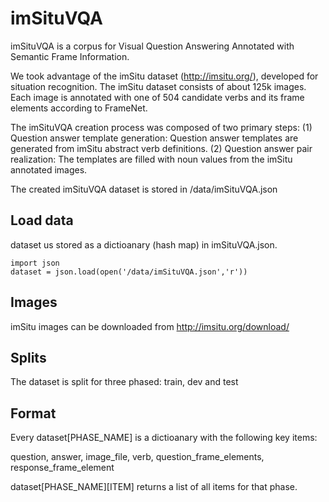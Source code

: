 # imSituVQA
imSituVQA is a corpus for Visual Question Answering Annotated with Semantic Frame Information. 

We took advantage of the imSitu dataset (http://imsitu.org/), developed for situation recognition. The imSitu dataset consists of about 125k images. Each image is annotated with one of  $504$ candidate verbs and its frame elements according to FrameNet. 

The imSituVQA creation process was composed of two primary steps: (1) Question answer template generation: Question answer templates are generated from imSitu abstract verb definitions. (2) Question answer pair realization:  The templates are filled with noun values from the imSitu annotated images.

The created imSituVQA dataset is stored in /data/imSituVQA.json 

## Load data
dataset us stored as a dictioanary (hash map) in imSituVQA.json.
```
import json
dataset = json.load(open('/data/imSituVQA.json','r')) 
```

## Images
imSitu images can be downloaded from http://imsitu.org/download/

## Splits
The dataset is split for three phased: train, dev and test 

## Format

Every dataset[PHASE_NAME] is a dictioanary with the following key items: 

question, answer, image_file, verb, question_frame_elements, response_frame_element

dataset[PHASE_NAME][ITEM] returns a list of all items for that phase. 
